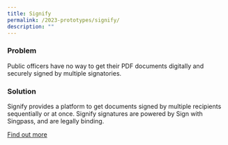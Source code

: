 ```yaml
---
title: Signify
permalink: /2023-prototypes/signify/
description: ""
---
```

### Problem
Public officers have no way to get their PDF documents digitally and securely signed by multiple signatories.

### Solution
Signify provides a platform to get documents signed by multiple recipients sequentially or at once. Signify signatures are powered by Sign with Singpass, and are legally binding.

[Find out more](https://drive.google.com/file/d/18fNMbzNuNP-PudcAQ_CUQ9peGRLQktMK/view?usp=share_link)